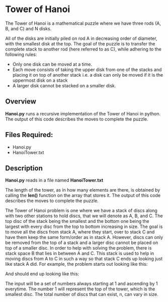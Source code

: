 # Tower of Hanoi
The Tower of Hanoi is a mathematical puzzle where we have three rods (A, B, and C) and N disks.

All of the disks are initially piled on rod A in decreasing order of diameter, with the smallest disk at the top. The goal of the puzzle is to transfer the complete stack to another rod (here referred to as C), while adhering to the following rules:
   - Only one disk can be moved at a time.
   - Each move consists of taking the upper disk from one of the stacks and placing it on top of another stack i.e. a disk can only be moved if it is the uppermost disk on a stack
   - A larger disk cannot be stacked on a smaller disk.

## Overview
**Hanoi.py** runs a recursive implementation of the Tower of Hanoi in python. The output of this code describes the moves to complete the puzzle. 

## Files Required:
- Hanoi.py
- HanoiTower.txt

## Description
**Hanoi.py** reads in a file named **HanoiTower.txt**

The length of the tower, as in how many elements are there, is obtained by  calling  the  **len()** function on the array that stores it. The output of this code describes the moves to complete the puzzle. 

The Tower of Hanoi problem is one where we have a stack of discs along with two other stations 
to hold discs, that we will denote as A, B, and C. The top disc of the stack being the smallest and 
the bottom one being the largest with every disc from the top to bottom increasing in size. The 
goal is to move all the discs from stack A, where they start, over to stack C and have them keep 
the same form/order as in stack A. However, discs can only be removed from the top of a stack 
and  a  larger  disc  cannot  be  placed  on  top  of  a  smaller  disc.  In  order  to  help  with  solving  the 
problem, there is stack space B that lies in between A and C. This stack is used to help in moving 
discs  from  A  to  C  in  such  a  way  so  that  stack  C  ends  up  looking  just  like  stack  A  did.  For 
example, the problem starts out looking like this: 

And should end up looking like this: 

The  input  will  be  a  set  of  numbers  always  starting  at  1  and  ascending  by  1  everytime.  The 
number 1 will represent the top of the tower, which is the smallest disc. The total number of discs that can exist, n, can vary in size.
